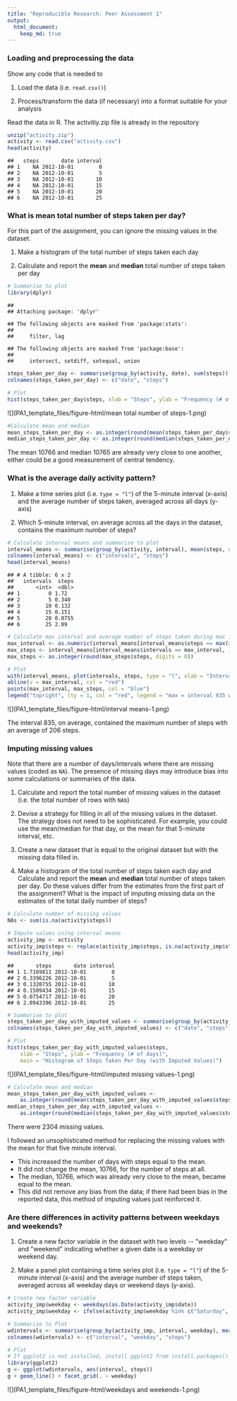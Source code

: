 ```yaml
---
title: "Reproducible Research: Peer Assessment 1"
output: 
  html_document:
    keep_md: true
---
```


### Loading and preprocessing the data

Show any code that is needed to

1. Load the data (i.e. `read.csv()`)

2. Process/transform the data (if necessary) into a format suitable for your analysis

Read the data in R. The activitiy.zip file is already in the repository


```r
unzip("activity.zip")
activity <- read.csv("activity.csv")
head(activity)
```

```
##   steps       date interval
## 1    NA 2012-10-01        0
## 2    NA 2012-10-01        5
## 3    NA 2012-10-01       10
## 4    NA 2012-10-01       15
## 5    NA 2012-10-01       20
## 6    NA 2012-10-01       25
```
### What is mean total number of steps taken per day?

For this part of the assignment, you can ignore the missing values in
the dataset.

1. Make a histogram of the total number of steps taken each day

2. Calculate and report the **mean** and **median** total number of steps taken per day


```r
# Summarise to plot
library(dplyr)
```

```
## 
## Attaching package: 'dplyr'
```

```
## The following objects are masked from 'package:stats':
## 
##     filter, lag
```

```
## The following objects are masked from 'package:base':
## 
##     intersect, setdiff, setequal, union
```

```r
steps_taken_per_day <- summarise(group_by(activity, date), sum(steps))
colnames(steps_taken_per_day) <- c("date", "steps")

# Plot
hist(steps_taken_per_day$steps, xlab = "Steps", ylab = "Frequency (# of days)", main = "Histogram of Steps Taken Per Day")
```

![](PA1_template_files/figure-html/mean total number of steps-1.png)<!-- -->

```r
#Calculate mean and median
mean_steps_taken_per_day <- as.integer(round(mean(steps_taken_per_day$steps, na.rm = TRUE), digits = 0)); 
median_steps_taken_per_day <- as.integer(round(median(steps_taken_per_day$steps, na.rm = TRUE), digits = 0));
```

The mean 10766 and median 10765 are already very close to one another, either could be a good measurement of central tendency.

### What is the average daily activity pattern?

1. Make a time series plot (i.e. `type = "l"`) of the 5-minute interval (x-axis) and the average number of steps taken, averaged across all days (y-axis)

2. Which 5-minute interval, on average across all the days in the dataset, contains the maximum number of steps?


```r
# Calculate interval means and summarise to plot
interval_means <- summarise(group_by(activity, interval), mean(steps, na.rm = TRUE))
colnames(interval_means) <- c("intervals", "steps")
head(interval_means)
```

```
## # A tibble: 6 x 2
##   intervals  steps
##       <int>  <dbl>
## 1         0 1.72  
## 2         5 0.340 
## 3        10 0.132 
## 4        15 0.151 
## 5        20 0.0755
## 6        25 2.09
```

```r
# Calculate max interval and average number of steps taken during max interval
max_interval <- as.numeric(interval_means[interval_means$steps == max(interval_means$steps), 1])
max_steps <- interval_means[interval_means$intervals == max_interval, ]
max_steps <- as.integer(round(max_steps$steps, digits = 0))

# Plot
with(interval_means, plot(intervals, steps, type = "l", xlab = "Interval", ylab = "Steps"))
abline(v = max_interval, col = "red")
points(max_interval, max_steps, col = "blue")
legend("topright", lty = 1, col = "red", legend = "max = interval 835 with 206 steps")
```

![](PA1_template_files/figure-html/interval means-1.png)<!-- -->

The interval 835, on average, contained the maximum number of steps with an average of 206 steps.

### Imputing missing values

Note that there are a number of days/intervals where there are missing
values (coded as `NA`). The presence of missing days may introduce
bias into some calculations or summaries of the data.

1. Calculate and report the total number of missing values in the dataset (i.e. the total number of rows with `NA`s)

2. Devise a strategy for filling in all of the missing values in the dataset. The strategy does not need to be sophisticated. For example, you could use the mean/median for that day, or the mean for that 5-minute interval, etc.

3. Create a new dataset that is equal to the original dataset but with the missing data filled in.

4. Make a histogram of the total number of steps taken each day and Calculate and report the **mean** and **median** total number of steps taken per day. Do these values differ from the estimates from the first part of the assignment? What is the impact of imputing missing data on the estimates of the total daily number of steps?


```r
# Calculate number of missing values
NAs <- sum(is.na(activity$steps))

# Impute values using interval means
activity_imp <- activity
activity_imp$steps <- replace(activity_imp$steps, is.na(activity_imp$steps), interval_means$steps)
head(activity_imp)
```

```
##       steps       date interval
## 1 1.7169811 2012-10-01        0
## 2 0.3396226 2012-10-01        5
## 3 0.1320755 2012-10-01       10
## 4 0.1509434 2012-10-01       15
## 5 0.0754717 2012-10-01       20
## 6 2.0943396 2012-10-01       25
```

```r
# Summarise to plot
steps_taken_per_day_with_imputed_values <- summarise(group_by(activity_imp, date), sum(steps))
colnames(steps_taken_per_day_with_imputed_values) <- c("date", "steps")

# Plot
hist(steps_taken_per_day_with_imputed_values$steps, 
    xlab = "Steps", ylab = "Frequency (# of days)", 
    main = "Histogram of Steps Taken Per Day (with Imputed Values)")
```

![](PA1_template_files/figure-html/imputed missing values-1.png)<!-- -->

```r
# Calculate mean and median
mean_steps_taken_per_day_with_imputed_values <-  
    as.integer(round(mean(steps_taken_per_day_with_imputed_values$steps), digits = 0))
median_steps_taken_per_day_with_imputed_values <-
    as.integer(round(median(steps_taken_per_day_with_imputed_values$steps), digits = 0))
```

There were 2304 missing values. 

I followed an unsophisticated method for replacing the missing values with the mean for that five minute interval. 

- This increased the number of days with steps equal to the mean. 
- It did not change the mean, 10766, for the number of steps at all. 
- The median, 10766, which was already very close to the mean, became equal to the mean. 
- This did not remove any bias from the data; if there had been bias in the reported data, this method of imputing values just reinforced it.

### Are there differences in activity patterns between weekdays and weekends?

1. Create a new factor variable in the dataset with two levels -- "weekday" and "weekend" indicating whether a given date is a weekday or weekend day.

2. Make a panel plot containing a time series plot (i.e. `type = "l"`) of the 5-minute interval (x-axis) and the average number of steps taken, averaged across all weekday days or weekend days (y-axis).


```r
# Create new factor variable
activity_imp$weekday <- weekdays(as.Date(activity_imp$date))
activity_imp$weekday <- ifelse(activity_imp$weekday %in% c("Saturday", "Sunday"), "weekend", "weekday")

# Summarise to Plot
wdintervals <- summarise(group_by(activity_imp, interval, weekday), mean(steps))
colnames(wdintervals) <- c("interval", "weekday", "steps")

# Plot
# If ggplot2 is not installed, install ggplot2 from install.packages()
library(ggplot2)
g <- ggplot(wdintervals, aes(interval, steps))
g + geom_line() + facet_grid(. ~ weekday)
```

![](PA1_template_files/figure-html/weekdays and weekends-1.png)<!-- -->
